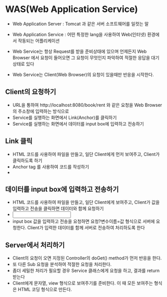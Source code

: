 # WAS(Web Application Service)
* Web Application Server : Tomcat 과 같은 서버 소프트웨어를 일컷는 말
* Web Application Service : 어떤 특정한 lang을 사용하여 Web(인터넷) 환경에서 작동되는 어플리케이션

* Web Service는 항상 Request를 받을 준비상태에 있으며 언제든지 Web Browser 에서 요청이 들어오면 그 요청이 무엇인지 파악하여 적절한 응답을 대기 상태로 있다
* Web Service는 Client(Web Browser)의 요청이 있을때만 반응을 시작한다.

## Client의 요청하기
* URL을 통하여 http://localhost:8080/book/rent 와 같은 요청을 Web Browser의 주소창에 입력하는 방식으로 
* Service를 실행하는 화면에서 Link(Anchor)를 클릭하기
* Service를 실행하는 화면에서 데이터를 input box에 입력하고 전송하기

## Link 클릭
* HTML 코드를 사용하여 파일을 만들고, 일단 Client에게 먼저 보여주고, Client가 클릭하도록 하기
* Anchor tag 를 사용하여 코드를 작성하기
* <!--<a href="요청">보여줄 내용</a>--!>

## 데이터를 input box에 입력하고 전송하기
* HTML 코드를 사용하여 파일을 만들고, 일단 Client에게 보여주고, Client가 값을 입력하고 전송을 클릭하면 데이터와 함께 요청하기
* <from action="요청"><input name="변수이름"></form>
* input box 값을 입력하고 전송을 요청하면 요청?변수이름=값 형식으로 서버에 요청한다. Client가 입력한 데이터를 함께 서버로 전송하여 처리하도록 한다

## Server에서 처리하기
* Client의 요청이 오면 지정된 Controller의 doGet() method가 먼저 반응을 한다.
* 또 다른 Sub 요청을 분석하여 적절한 요청을 처리한다.
* 좀더 세밀한 처리가 필요할 경우 Service 클래스에게 요청을 하고, 결과를 return 받는다
* Client에게 문자열, view 형식으로 보여주기를 준비한다. 이 때 모든 보여주는 형식은 HTML 코딩 형식으로 만든다.
